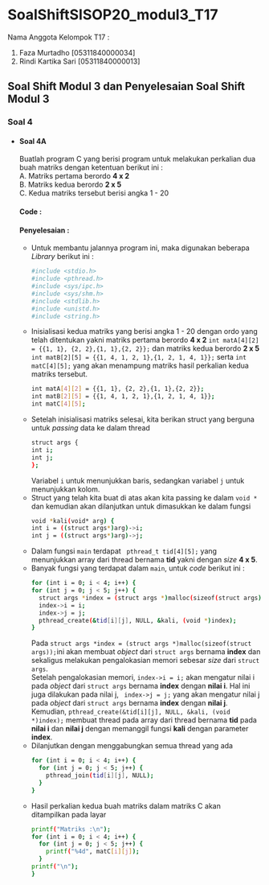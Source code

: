 # SoalShiftSISOP20_modul3_T17
Nama Anggota Kelompok T17 :
  1. Faza Murtadho [05311840000034]
  2. Rindi Kartika Sari [05311840000013]

## Soal Shift Modul 3 dan Penyelesaian Soal Shift Modul 3
### Soal 4
* #### Soal 4A
  Buatlah program C yang berisi program untuk melakukan perkalian dua buah matriks dengan ketentuan berikut ini : <br>
  A. Matriks pertama berordo __4 x 2__ <br>
  B. Matriks kedua berordo __2 x 5__ <br>
  C. Kedua matriks tersebut berisi angka 1 - 20 <br>
  #### Code : 
  #### Penyelesaian :
  * Untuk membantu jalannya program ini, maka digunakan beberapa _Library_ berikut ini :
    ```bash
    #include <stdio.h>
    #include <pthread.h>
    #include <sys/ipc.h>
    #include <sys/shm.h>
    #include <stdlib.h>
    #include <unistd.h>
    #include <string.h>
    ```
  * Inisialisasi kedua matriks yang berisi angka 1 - 20 dengan ordo yang telah ditentukan yakni matriks pertama berordo __4 x 2__ ```int matA[4][2] = {{1, 1}, {2, 2},{1, 1},{2, 2}};``` dan matriks kedua berordo __2 x 5__ ```int matB[2][5] = {{1, 4, 1, 2, 1},{1, 2, 1, 4, 1}};``` serta ```int matC[4][5];``` yang akan menampung matriks hasil perkalian kedua matriks tersebut.
    ```bash
    int matA[4][2] = {{1, 1}, {2, 2},{1, 1},{2, 2}};
    int matB[2][5] = {{1, 4, 1, 2, 1},{1, 2, 1, 4, 1}};
    int matC[4][5];
    ```
  * Setelah inisialisasi matriks selesai, kita berikan struct yang berguna untuk _passing_ data ke dalam thread
    ```bash
    struct args {
    int i;
    int j;
    };
    ```
    Variabel ```i``` untuk menunjukkan baris, sedangkan variabel ```j``` untuk menunjukkan kolom.
  * Struct yang telah kita buat di atas akan kita passing ke dalam ```void *``` dan kemudian akan dilanjutkan untuk dimasukkan ke dalam fungsi
     ```bash 
     void *kali(void* arg) {
     int i = ((struct args*)arg)->i;
     int j = ((struct args*)arg)->j;
     ```
  * Dalam fungsi ```main``` terdapat ``` pthread_t tid[4][5];``` yang menunjukkan array dari thread bernama __tid__ yakni dengan _size_ __4 x 5__.
  * Banyak fungsi yang terdapat dalam ```main```, untuk _code_ berikut ini :
    ```bash
    for (int i = 0; i < 4; i++) {
    for (int j = 0; j < 5; j++) {
      struct args *index = (struct args *)malloc(sizeof(struct args));
      index->i = i;
      index->j = j;
      pthread_create(&tid[i][j], NULL, &kali, (void *)index);
    }
    ```
    Pada ```struct args *index = (struct args *)malloc(sizeof(struct args));```ini akan membuat _object_ dari ```struct args``` bernama __index__ dan sekaligus melakukan pengalokasian memori sebesar _size_ dari ```struct args```. <br>
    Setelah pengalokasian memori, ```index->i = i;``` akan mengatur nilai i pada _object_ dari ```struct args``` bernama __index__ dengan __nilai i__. Hal ini juga dilakukan pada nilai j, ``` index->j = j;``` yang akan mengatur nilai j pada _object_ dari ```struct args``` bernama __index__ dengan __nilai j__. <br>
    Kemudian, ```pthread_create(&tid[i][j], NULL, &kali, (void *)index);``` membuat thread pada array dari thread bernama __tid__ pada __nilai i__ dan __nilai j__ dengan memanggil fungsi __kali__ dengan parameter __index__. <br>  
  * Dilanjutkan dengan menggabungkan semua thread yang ada 
    ```bash
    for (int i = 0; i < 4; i++) {
      for (int j = 0; j < 5; j++) {
        pthread_join(tid[i][j], NULL);
      }
    }
    ```
  * Hasil perkalian kedua buah matriks dalam matriks C akan ditampilkan pada layar
    ```bash
    printf("Matriks :\n");
    for (int i = 0; i < 4; i++) {
      for (int j = 0; j < 5; j++) {
        printf("%4d", matC[i][j]);
      }
    printf("\n");
    }
    
